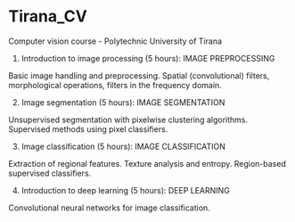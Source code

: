 # Tirana_CV
Computer vision course - Polytechnic University of Tirana

1. Introduction to image processing (5 hours): IMAGE PREPROCESSING

Basic image handling and preprocessing. Spatial (convolutional) filters, morphological operations, filters in the frequency domain. 

2. Image segmentation (5 hours): IMAGE SEGMENTATION

Unsupervised segmentation with pixelwise clustering algorithms. Supervised methods using pixel classifiers.

3. Image classification (5 hours): IMAGE CLASSIFICATION

Extraction of regional features. Texture analysis and entropy. Region-based supervised classifiers.

4. Introduction to deep learning (5 hours): DEEP LEARNING

Convolutional neural networks for image classification. 

